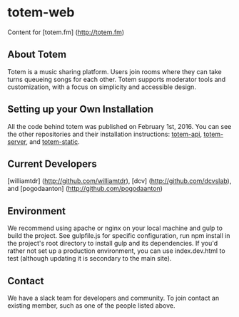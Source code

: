 # totem-web
Content for [totem.fm] (http://totem.fm)

## About Totem
Totem is a music sharing platform. Users join rooms where they can take turns queueing songs for each other. Totem supports moderator tools and customization, with a focus on simplicity and accessible design.

## Setting up your Own Installation
All the code behind totem was published on February 1st, 2016. You can see the other repositories and their installation instructions: [totem-api](github.com/williamtdr/totem-api), [totem-server](github.com/williamtdr/totem-server), and [totem-static](github.com/williamtdr/totem-static).

## Current Developers
[williamtdr] (http://github.com/williamtdr), [dcv] (http://github.com/dcvslab), and [pogodaanton] (http://github.com/pogodaanton)

## Environment
We recommend using apache or nginx on your local machine and gulp to build the project. See gulpfile.js for specific configuration, run npm install in the project's root directory to install gulp and its dependencies. If you'd rather not set up a production environment, you can use index.dev.html to test (although updating it is secondary to the main site).

## Contact
We have a slack team for developers and community. To join contact an existing member, such as one of the people listed above.
